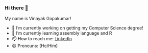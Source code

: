 ### Hi there 👋

My name is Vinayak Gopakumar!


- 🔭 I’m currently working on getting my Computer Science degree!
- 🌱 I’m currently learning assembly language and R
- 📫 How to reach me: [LinkedIn](https://www.linkedin.com/in/vinayak-s-gopakumar/)
- 😄 Pronouns: (He/Him)


